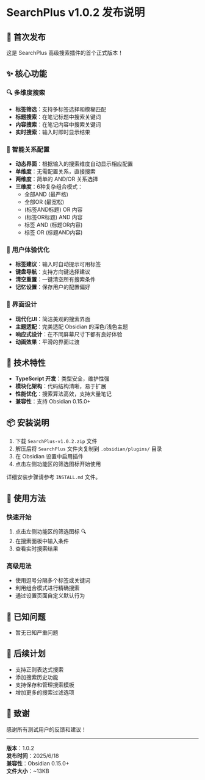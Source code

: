 # SearchPlus v1.0.2 发布说明

## 🎉 首次发布

这是 SearchPlus 高级搜索插件的首个正式版本！

## ✨ 核心功能

### 🔍 多维度搜索
- **标签筛选**：支持多标签选择和模糊匹配
- **标题搜索**：在笔记标题中搜索关键词
- **内容搜索**：在笔记内容中搜索关键词
- **实时搜索**：输入时即时显示结果

### 🧠 智能关系配置
- **动态界面**：根据输入的搜索维度自动显示相应配置
- **单维度**：无需配置关系，直接搜索
- **两维度**：简单的 AND/OR 关系选择
- **三维度**：6种复杂组合模式：
  - 全部AND (最严格)
  - 全部OR (最宽松)
  - (标签AND标题) OR 内容
  - (标签OR标题) AND 内容
  - 标签 AND (标题OR内容)
  - 标签 OR (标题AND内容)

### 🎯 用户体验优化
- **标签建议**：输入时自动提示可用标签
- **键盘导航**：支持方向键选择建议
- **清空重置**：一键清空所有搜索条件
- **记忆设置**：保存用户的配置偏好

### 🎨 界面设计
- **现代化UI**：简洁美观的搜索界面
- **主题适配**：完美适配 Obsidian 的深色/浅色主题
- **响应式设计**：在不同屏幕尺寸下都有良好体验
- **动画效果**：平滑的界面过渡

## 🔧 技术特性

- **TypeScript 开发**：类型安全，维护性强
- **模块化架构**：代码结构清晰，易于扩展
- **性能优化**：搜索算法高效，支持大量笔记
- **兼容性**：支持 Obsidian 0.15.0+

## 📦 安装说明

1. 下载 `SearchPlus-v1.0.2.zip` 文件
2. 解压后将 `SearchPlus` 文件夹复制到 `.obsidian/plugins/` 目录
3. 在 Obsidian 设置中启用插件
4. 点击左侧功能区的筛选图标开始使用

详细安装步骤请参考 `INSTALL.md` 文件。

## 🚀 使用方法

### 快速开始
1. 点击左侧功能区的筛选图标 🔍
2. 在搜索面板中输入条件
3. 查看实时搜索结果

### 高级用法
- 使用逗号分隔多个标签或关键词
- 利用组合模式进行精确搜索
- 通过设置页面自定义默认行为

## 🐛 已知问题

- 暂无已知严重问题

## 🔮 后续计划

- 支持正则表达式搜索
- 添加搜索历史功能
- 支持保存和管理搜索模板
- 增加更多的搜索过滤选项

## 💝 致谢

感谢所有测试用户的反馈和建议！

---

**版本**：1.0.2  
**发布时间**：2025/6/18  
**兼容性**：Obsidian 0.15.0+  
**文件大小**：~13KB